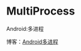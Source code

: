 # MultiProcess

Android:多进程

博客：[Android多进程](https://fanandjiu.com/Android%E5%A4%9A%E8%BF%9B%E7%A8%8B/#more)
